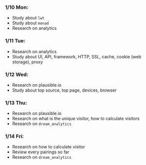 ### 1/10 Mon: 
- Study about `lwt`
- Study about `monad`
- Research on analytics



### 1/11 Tue:
- Research on analytics
- Study about UI, API, framework, HTTP, SSL, cache, cookie (web storage), proxy



### 1/12 Wed:
- Research on plausible.io 
- Study about top source, top page, devices, browser



### 1/13 Thu:
- Research on plausible.io 
- Research on what is the unique visitor, how to calculate visitors
- Research on `dream_analytics`
 

### 1/14 Fri:
- Research on how to calculate visitor
- Review every pairings so far
- Research on `dream_analytics`
